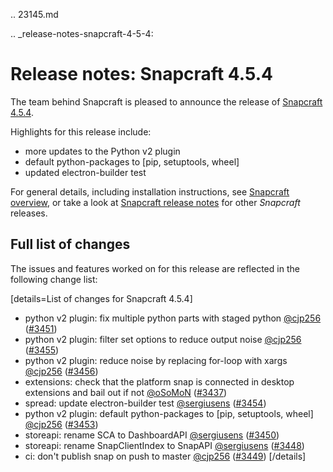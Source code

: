 .. 23145.md

.. _release-notes-snapcraft-4-5-4:

# Release notes: Snapcraft 4.5.4

The team behind Snapcraft is pleased to announce the release of [Snapcraft 4.5.4](https://github.com/snapcore/snapcraft/releases/tag/4.5.4).

Highlights for this release include:

* more updates to the Python v2 plugin
* default python-packages to [pip, setuptools, wheel]
* updated electron-builder test

For general details, including installation instructions, see [Snapcraft overview](snapcraft-overview.md), or take a look at [Snapcraft release notes](snapcraft-release-notes.md) for other  *Snapcraft*  releases.

## Full list of changes

The issues and features worked on for this release are reflected in the following change list:

[details=List of changes for Snapcraft 4.5.4]
</br>
-   python v2 plugin: fix multiple python parts with staged python [@cjp256](https://github.com/cjp256) ([#3451](https://github.com/snapcore/snapcraft/pull/3451))
-   python v2 plugin: filter set options to reduce output noise [@cjp256](https://github.com/cjp256) ([#3455](https://github.com/snapcore/snapcraft/pull/3455))
-   python v2 plugin: reduce noise by replacing for-loop with xargs [@cjp256](https://github.com/cjp256) ([#3456](https://github.com/snapcore/snapcraft/pull/3456))
-   extensions: check that the platform snap is connected in desktop extensions and bail out if not [@oSoMoN](https://github.com/oSoMoN) ([#3437](https://github.com/snapcore/snapcraft/pull/3437))
-   spread: update electron-builder test [@sergiusens](https://github.com/sergiusens) ([#3454](https://github.com/snapcore/snapcraft/pull/3454))
-   python v2 plugin: default python-packages to [pip, setuptools, wheel] [@cjp256](https://github.com/cjp256) ([#3453](https://github.com/snapcore/snapcraft/pull/3453))
-   storeapi: rename SCA to DashboardAPI [@sergiusens](https://github.com/sergiusens) ([#3450](https://github.com/snapcore/snapcraft/pull/3450))
-   storeapi: rename SnapClientIndex to SnapAPI [@sergiusens](https://github.com/sergiusens) ([#3448](https://github.com/snapcore/snapcraft/pull/3448))
-   ci: don't publish snap on push to master [@cjp256](https://github.com/cjp256) ([#3449](https://github.com/snapcore/snapcraft/pull/3449))
[/details]